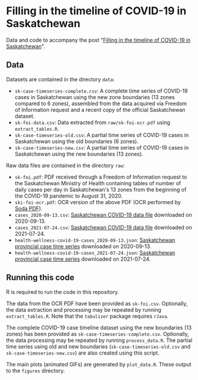 # Filling in the timeline of COVID-19 in Saskatchewan

Data and code to accompany the post "[Filling in the timeline of COVID-19 in Saskatchewan](data.gripe/covid-19-in-saskatchewan/)".

## Data

Datasets are contained in the directory `data`:

* `sk-case-timeseries-complete.csv`: A complete time series of COVID-19 cases in Saskatchewan using the new zone boundaries (13 zones compared to 6 zones), assembled from the data acquired via Freedom of Information request and a recent copy of the official Saskatchewan dataset.
* `sk-foi-data.csv`: Data extracted from `raw/sk-foi-ocr.pdf` using `extract_tables.R`.
* `sk-case-timeseries-old.csv`: A partial time series of COVID-19 cases in Saskatchewan using the old boundaries (6 zones).
* `sk-case-timeseries-new.csv`: A partial time series of COVID-19 cases in Saskatchewan using the new boundaries (13 zones).

Raw data files are contained in the directory `raw`:

* `sk-foi.pdf`: PDF received through a Freedom of Information request to the Saskatchewan Ministry of Health containing tables of number of daily cases per day in Saskatchewan's 13 zones from the beginning of the COVID-19 pandemic to August 31, 2020.
* `ski-foi-ocr.pdf`: OCR version of the above PDF (OCR performed by [Soda PDF](https://www.sodapdf.com/ocr-pdf/)).
* `cases_2020-09-13.csv`: [Saskatchewan COVID-19 data file](https://dashboard.saskatchewan.ca/health-wellness/covid-19/cases) downloaded on 2020-09-13.
* `cases_2021-07-24.csv`: [Saskatchewan COVID-19 data file](https://dashboard.saskatchewan.ca/health-wellness/covid-19/cases) downloaded on 2021-07-24.
* `health-wellness-covid-19-cases_2020-09-13.json`: [Saskatchewan provincial case time series](https://dashboard.saskatchewan.ca/health-wellness/covid-19/cases) downloaded on 2020-09-13.
* `health-wellness-covid-19-cases_2021-07-24.json`: [Saskatchewan provincial case time series](https://dashboard.saskatchewan.ca/health-wellness/covid-19/cases) downloaded on 2021-07-24.

## Running this code

R is required to run the code in this repository.

The data from the OCR PDF have been provided as `sk-foi.csv`. Optionally, the data extraction and processing may be repeated by running `extract_tables.R`. Note that the `tabulizer` package requires `rJava`.

The complete COVID-19 case timeline dataset using the new boundaries (13 zones) has been provided as `sk-case-timeseries-complete.csv`. Optionally, the data processing may be repeated by running `process_data.R`. The partial time series using old and new boundaries (`sk-case-timeseries-old.csv` and `sk-case-timeseries-new.csv`) are also created using this script.

The main plots (animated GIFs) are generated by `plot_data.R`. These output to the `figures` directory.
